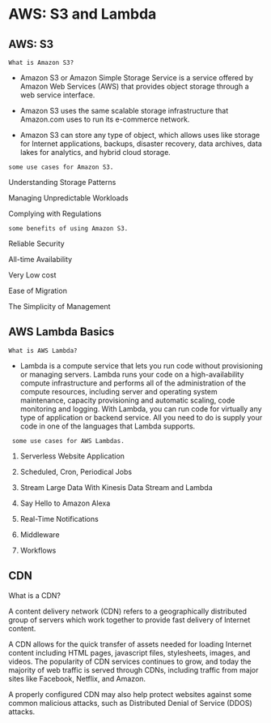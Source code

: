 # AWS: S3 and Lambda

## AWS: S3


`What is Amazon S3?`

- Amazon S3 or Amazon Simple Storage Service is a service offered by Amazon Web Services (AWS) that provides object storage through a web service interface.



- Amazon S3 uses the same scalable storage infrastructure that Amazon.com uses to run its e-commerce network.

- Amazon S3 can store any type of object, which allows uses like storage for Internet applications, backups, disaster recovery, data archives, data lakes for analytics, and hybrid cloud storage.


 `some use cases for Amazon S3.`

 Understanding Storage Patterns

 Managing Unpredictable Workloads

 Complying with Regulations

`some benefits of using Amazon S3.`

Reliable Security

All-time Availability

Very Low cost

Ease of Migration

The Simplicity of Management


## AWS Lambda Basics

`What is AWS Lambda?`

- Lambda is a compute service that lets you run code without provisioning or managing servers. Lambda runs your code on a high-availability compute infrastructure and performs all of the administration of the compute resources, including server and operating system maintenance, capacity provisioning and automatic scaling, code monitoring and logging. With Lambda, you can run code for virtually any type of application or backend service. All you need to do is supply your code in one of the languages that Lambda supports.

` some use cases for AWS Lambdas.`

1. Serverless Website Application

2. Scheduled, Cron, Periodical Jobs

3. Stream Large Data With Kinesis Data Stream and Lambda

4. Say Hello to Amazon Alexa

5. Real-Time Notifications

6. Middleware

7. Workflows



## CDN

What is a CDN?

A content delivery network (CDN) refers to a geographically distributed group of servers which work together to provide fast delivery of Internet content.

A CDN allows for the quick transfer of assets needed for loading Internet content including HTML pages, javascript files, stylesheets, images, and videos. The popularity of CDN services continues to grow, and today the majority of web traffic is served through CDNs, including traffic from major sites like Facebook, Netflix, and Amazon.

A properly configured CDN may also help protect websites against some common malicious attacks, such as Distributed Denial of Service (DDOS) attacks.
